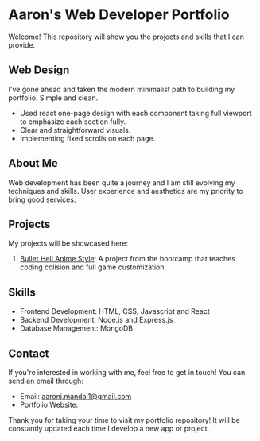 # Aaron's Web Developer Portfolio

Welcome! This repository will show you the projects and skills that I can provide.

## Web Design

I've gone ahead and taken the modern minimalist path to building my portfolio. Simple and clean.

- Used react one-page design with each component taking full viewport to emphasize each section fully.
- Clear and straightforward visuals.
- Implementing fixed scrolls on each page.

## About Me

Web development has been quite a journey and I am still evolving my techniques and skills. User experience and aesthetics are my priority to bring good services.

## Projects

My projects will be showcased here:

1. [Bullet Hell Anime Style](https://github.com/AaronJMandal/project-js-nyan-cat): A project from the bootcamp that teaches coding colision and full game customization.

## Skills

- Frontend Development: HTML, CSS, Javascript and React
- Backend Development: Node.js and Express.js
- Database Management: MongoDB

## Contact

If you're interested in working with me, feel free to get in touch! You can send an email through:

- Email: aaronj.mandal1@gmail.com
- Portfolio Website: <placeholder>

Thank you for taking your time to visit my portfolio repository! It will be constantly updated each time I develop a new app
or project.
